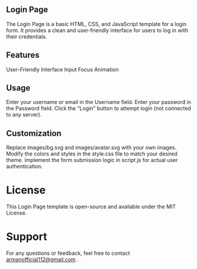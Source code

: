 ## Login Page
The Login Page is a basic HTML, CSS, and JavaScript template for a login form. It provides a clean and user-friendly interface for users to log in with their credentials.

## Features
User-Friendly Interface
Input Focus Animation
## Usage
Enter your username or email in the Username field.
Enter your password in the Password field.
Click the "Login" button to attempt login (not connected to any server).
## Customization
Replace images/bg.svg and images/avatar.svg with your own images.
Modify the colors and styles in the style.css file to match your desired theme.
Implement the form submission logic in script.js for actual user authentication.

# License
This Login Page template is open-source and available under the MIT License.

# Support
For any questions or feedback, feel free to contact armanofficial112@gmail.com .
